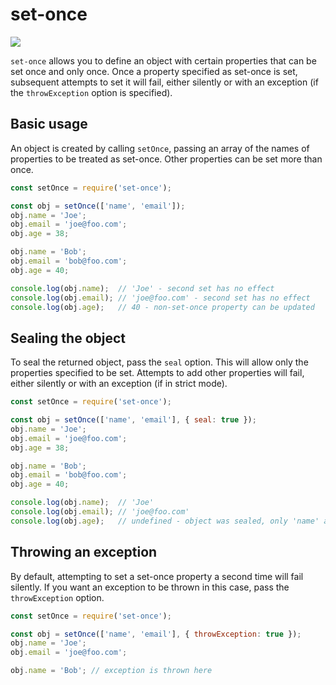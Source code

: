 # set-once

![](https://travis-ci.com/joeattardi/set-once.svg?branch=master)

`set-once` allows you to define an object with certain properties that can be set once and only once. Once a property specified as set-once is set, subsequent attempts to set it will fail, either silently or with an exception (if the `throwException` option is specified).

## Basic usage

An object is created by calling `setOnce`, passing an array of the names of properties to be treated as set-once. Other properties can be set more than once.

```javascript
const setOnce = require('set-once');

const obj = setOnce(['name', 'email']);
obj.name = 'Joe'; 
obj.email = 'joe@foo.com';
obj.age = 38;

obj.name = 'Bob';
obj.email = 'bob@foo.com';
obj.age = 40;

console.log(obj.name);  // 'Joe' - second set has no effect
console.log(obj.email); // 'joe@foo.com' - second set has no effect
console.log(obj.age);   // 40 - non-set-once property can be updated
```

## Sealing the object

To seal the returned object, pass the `seal` option. This will allow only the properties specified to be set. Attempts to add other properties will fail, either silently or with an exception (if in strict mode).

```javascript
const setOnce = require('set-once');

const obj = setOnce(['name', 'email'], { seal: true });
obj.name = 'Joe';
obj.email = 'joe@foo.com';
obj.age = 38;

obj.name = 'Bob';
obj.email = 'bob@foo.com';
obj.age = 40;

console.log(obj.name);  // 'Joe'
console.log(obj.email); // 'joe@foo.com'
console.log(obj.age);   // undefined - object was sealed, only 'name' and 'email' properties are allowed
```

## Throwing an exception

By default, attempting to set a set-once property a second time will fail silently. If you want an exception to be thrown in this case, pass the `throwException` option.

```javascript
const setOnce = require('set-once');

const obj = setOnce(['name', 'email'], { throwException: true });
obj.name = 'Joe';
obj.email = 'joe@foo.com';

obj.name = 'Bob'; // exception is thrown here
```
